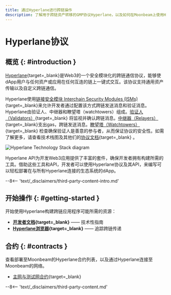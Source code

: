 ```yaml
---
title: 通过Hyperlane进行跨链操作
description: 了解用于跨链资产转移的GMP协议Hyperlane，以及如何在Moonbeam上使用Hyperlane开始构建跨链应用程序。
---
```


# Hyperlane协议

## 概览 {: #introduction }

[Hyperlane](https://hyperlane.xyz){target=\_blank}是Web3的一个安全模块化的跨链通信协议，能够使dApp用户与任何资产或应用在任何互连的链上一键式交互。该协议支持通用资产传输以及自定义跨链通信。

Hyperlane使用[链接安全模块 Interchain Security Modules (ISMs)](https://docs.hyperlane.xyz/docs/protocol/ISM/modular-security){target=\_blank}来允许开发者通过配置该方式跨链发送消息和验证消息。Hyperlane由验证人、中继器和瞭望塔（watchtowers）组成。[验证人（Validators）](https://docs.hyperlane.xyz/docs/protocol/agents/validators){target=\_blank} 将监视并确认跨链消息。[中继器（Relayers）](https://docs.hyperlane.xyz/docs/protocol/agents/relayer){target=\_blank}支出gas，跨链发送消息。[瞭望塔（Watchtowers）](https://docs.hyperlane.xyz/docs/protocol/agents/watchtowers){target=\_blank} 检查确保验证人是善意的参与者，从而保证协议的安全性。如需了解更多，请查看技术栈图及其他们的[协议文档](https://docs.hyperlane.xyz/docs/protocol/protocol-overview){target=\_blank} 。

![Hyperlane Technology Stack diagram](/images/builders/interoperability/protocols/hyperlane/hyperlane-1.webp)

Hyperlane API为开发Web3应用提供了丰富的套件，确保开发者拥有构建所需的工具。借助这些工具和API，开发者可以使用Hyperlane协议及其API，来编写可以轻松部署在与所有Hyperlane连接的生态系统的dApp。

--8<-- 'text/_disclaimers/third-party-content-intro.md'

## 开始操作 {: #getting-started }

开始使用Hyperlane构建跨链应用程序可能所需的资源：

- **[开发者文档](https://docs.hyperlane.xyz/docs/intro){target=\_blank}**  —— 技术性指南
- **[Hyperlane浏览器](https://explorer.hyperlane.xyz/){target=\_blank}** —— 追踪跨链传递

## 合约 {: #contracts }

查看部署至Moonbeam的Hyperlane合约列表，以及通过Hyperlane连接至Moonbeam的网络。

- [主网与测试网合约](https://docs.hyperlane.xyz/docs/reference/contract-addresses){target=\_blank}

--8<-- 'text/_disclaimers/third-party-content.md'
